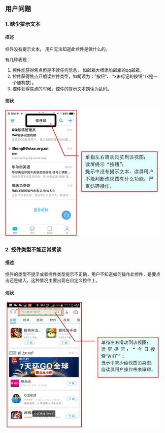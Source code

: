 ## 用户问题
### 1. 缺少提示文本
#### 描述
控件没有提示文本， 用户无法知道此控件是做什么的。 

有几种表现： 

1. 控件能获得焦点但是不读任何信息， 如邮箱大师添加邮箱的qq邮箱。
2. 控件获得焦点只朗读控件类型，如朗读为：”按钮“、 ”x未标记的按钮“（x是一个随机数）。
3. 控件获得焦点的时候，控件的提示文本朗读为乱码。 
#### 现状
  ![一个焦点覆盖到多个元素](22.png)
  
### 2. 控件类型不能正常朗读
#### 描述
控件的类型不提示或者控件类型提示不正确，用户不知道如何操作此控件，是要点击还是输入，这种情况主要出现在自定义控件上。
#### 现状
  ![控件类型不能正常朗读](24.png)

